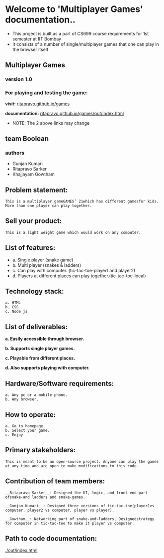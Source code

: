  # Welcome to 'Multiplayer Games' documentation..
 * This project is built as a part of CS699 course requirements for 1st semester at IIT Bombay
 * It consists of a number of single/multiplayer games that one can play in the browser itself
 
 ## Multiplayer Games
 ### version 1.0
 ### For playing and testing the game:

**visit:** <a href="https://ritapravo.github.io/games" target="_blank">ritapravo.github.io/games</a>

**documentation:** <a href="https://ritapravo.github.io/games/out/index.html" target="_blank">ritapravo.github.io/games/out/index.html</a>
* NOTE: The 2 above links may change

 ## team Boolean
 ### authors 
 * Gunjan Kumari 
 * Ritapravo Sarker 
 * Khajjayam Gowtham

## Problem statement:
    This is a multiplayer gameGAMES’ 21which has different gamesfor kids.  More than one player can play together.

## Sell your product:
    This is a light weight game which would work on any computer.

## List of features:
*    a. Single player (snake game)
*    b. Multi player (snakes & ladders)
*    c. Can play with computer. (tic-tac-toe-player1 and player2)
*    d. Players at different places can play together.(tic-tac-toe-local)

## Technology stack:
    a. HTML
    b. CSS
    c. Node js

## List of deliverables:
    
**a. Easily accessible through browser.**

**b. Supports single player games.**

**c. Playable from different places.**

**d. Also supports playing with computer.**

## Hardware/Software requirements:
    a. Any pc or a mobile phone.
    b. Any browser.

## How to operate:
    a. Go to homepage.
    b. Select your game.
    c. Enjoy

## Primary stakeholders:
    This is meant to be an open-source project. Anyone can play the games at any time and are open to make modifications to this code.

## Contribution of team members:
    __Ritapravo Sarker__: Designed the UI, logic, and front-end part ofsnake-and ladders and snake-games.

    __Gunjan Kumari__: Designed three versions of tic-tac-toe(player1vs computer, player2 vs computer, player vs player).

    __Gowtham__: Networking part of snake-and-ladders, Designedstrategy for computer in tic-tac-toe to make it player vs computer.

## Path to code documentation:
<a href="./out/index.html" target="_blank">./out/index.html</a>




